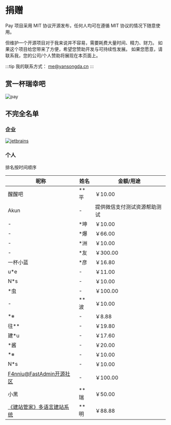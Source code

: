 # 捐赠

Pay 项目采用 MIT 协议开源发布，任何人均可在遵循 MIT 协议的情况下随意使用。

但维护一个开源项目对于我来说并不容易，需要耗费大量时间、精力、财力。
如果这个项目给您带来了方便，希望您赞助开发与可持续性发展。
如果您愿意，请联系我，您的公司/个人赞助将展现在本页面上。

:::tip
我的联系方式： me@yansongda.cn
:::

## 赏一杯瑞幸吧

![pay](/images/pay.jpg)


## 不完全名单

### 企业

[![jetbrains](/images/jetbrains.png)](https://www.jetbrains.com/)

### 个人

排名按时间顺序

| 昵称                                                | 姓名  | 金额/用途          |
|---------------------------------------------------|-----|----------------|
| 醒醒吧                                               | **平 | ￥10.00         |
| Akun                                              | -   | 提供微信支付测试资源帮助测试 |
| -                                                 | *坤  | ￥10.00         |
| -                                                 | *爆  | ￥66.00         |
| -                                                 | *洲  | ￥10.00         |
| -                                                 | *友  | ￥300.00        |
| 一杯小蓝                                              | *彦  | ￥16.80         |
| u*e                                               | -   | ￥11.00         |
| N*s                                               | -   | ￥10.00         |
| *虫                                                | -   | ￥100.00        |
| -                                                 | **波 | ￥10.00         |
| *※                                                | -   | ￥8.88          |
| 往**                                               | -   | ￥19.80         |
| 建*u                                               | -   | ￥17.60         |
| *酱                                                | -   | ￥20.00         |
| *※                                                | -   | ￥10.00         |
| N*s                                               | -   | ￥10.00         |
| [F4nniu@FastAdmin开源社区](https://www.fastadmin.net) | -   | ￥100.00        |
| 小黑                                                | **瑞 | ￥50.00         |
| [《建站管家》多语言建站系统](https://df81.com/)                | **明 | ￥88.88         |